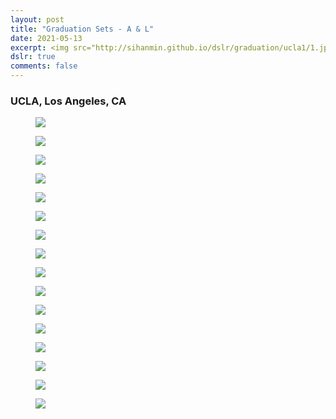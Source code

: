```yaml
---
layout: post
title: "Graduation Sets - A & L"
date: 2021-05-13
excerpt: <img src="http://sihanmin.github.io/dslr/graduation/ucla1/1.jpg">
dslr: true
comments: false
---
```

### UCLA, Los Angeles, CA

<figure>
	<a href="http://sihanmin.github.io/dslr/graduation/ucla1/1.jpg"><img src="http://sihanmin.github.io/dslr/graduation/ucla1/1.jpg"></a>
</figure>

<figure>
	<a href="http://sihanmin.github.io/dslr/graduation/ucla1/2.jpg"><img src="http://sihanmin.github.io/dslr/graduation/ucla1/2.jpg"></a>
</figure>
<figure>
	<a href="http://sihanmin.github.io/dslr/graduation/ucla1/3.jpg"><img src="http://sihanmin.github.io/dslr/graduation/ucla1/3.jpg"></a>
</figure>
<figure>
	<a href="http://sihanmin.github.io/dslr/graduation/ucla1/4.jpg"><img src="http://sihanmin.github.io/dslr/graduation/ucla1/4.jpg"></a>
</figure>
<figure>
	<a href="http://sihanmin.github.io/dslr/graduation/ucla1/5.jpg"><img src="http://sihanmin.github.io/dslr/graduation/ucla1/5.jpg"></a>
</figure>
<figure>
	<a href="http://sihanmin.github.io/dslr/graduation/ucla1/6.jpg"><img src="http://sihanmin.github.io/dslr/graduation/ucla1/6.jpg"></a>
</figure>
<figure>
	<a href="http://sihanmin.github.io/dslr/graduation/ucla1/7.jpg"><img src="http://sihanmin.github.io/dslr/graduation/ucla1/7.jpg"></a>
</figure>
<figure>
	<a href="http://sihanmin.github.io/dslr/graduation/ucla1/8.jpg"><img src="http://sihanmin.github.io/dslr/graduation/ucla1/8.jpg"></a>
</figure>
<figure>
	<a href="http://sihanmin.github.io/dslr/graduation/ucla1/9.jpg"><img src="http://sihanmin.github.io/dslr/graduation/ucla1/9.jpg"></a>
</figure>
<figure>
	<a href="http://sihanmin.github.io/dslr/graduation/ucla1/10.jpg"><img src="http://sihanmin.github.io/dslr/graduation/ucla1/10.jpg"></a>
</figure>
<figure>
	<a href="http://sihanmin.github.io/dslr/graduation/ucla1/11.jpg"><img src="http://sihanmin.github.io/dslr/graduation/ucla1/11.jpg"></a>
</figure>
<figure>
	<a href="http://sihanmin.github.io/dslr/graduation/ucla1/12.jpg"><img src="http://sihanmin.github.io/dslr/graduation/ucla1/12.jpg"></a>
</figure>
<figure>
	<a href="http://sihanmin.github.io/dslr/graduation/ucla1/13.jpg"><img src="http://sihanmin.github.io/dslr/graduation/ucla1/13.jpg"></a>
</figure>
<figure>
	<a href="http://sihanmin.github.io/dslr/graduation/ucla1/14.jpg"><img src="http://sihanmin.github.io/dslr/graduation/ucla1/14.jpg"></a>
</figure>
<figure>
	<a href="http://sihanmin.github.io/dslr/graduation/ucla1/15.jpg"><img src="http://sihanmin.github.io/dslr/graduation/ucla1/15.jpg"></a>
</figure>
<figure>
	<a href="http://sihanmin.github.io/dslr/graduation/ucla1/16.jpg"><img src="http://sihanmin.github.io/dslr/graduation/ucla1/16.jpg"></a>
</figure>